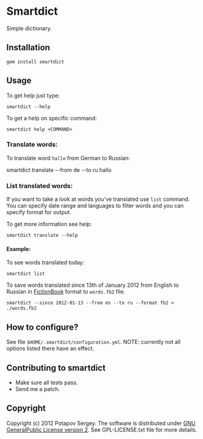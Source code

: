 # Smartdict

Simple dictionary.

## Installation

```
gem install smartdict
```

## Usage

To get help just type:

```
smartdict --help
```

To get a help on specific command:

```
smartdict help <COMMAND>

```

### Translate words:

To translate word `hallo` from German to Russian:

  smartdict translate --from de --to ru hallo


### List translated words:

If you want to take a look at words you've translated use `list` command.
You can specify date range and languages to filter words and
you can specify format for output.

To get more information see help:

```
smartdict translate --help
```

#### Example:

To see words translated today:

```
smartdict list
```

To save words translated since 13th of January 2012 from English to Russian in
[FictionBook](http://en.wikipedia.org/wiki/FictionBook) format to `words.fb2`
file.


```
smartdict --since 2012-01-13 --from en --to ru --format fb2 > ./words.fb2
```

## How to configure?

See file `$HOME/.smartdict/configuration.yml`.
NOTE: currently not all options listed there have an effect.


## Contributing to smartdict

* Make sure all tests pass.
* Send me a patch.

## Copyright

Copyright (c) 2012 Potapov Sergey. The software is distributed under
[GNU GeneralPublic License version 2](http://www.gnu.org/licenses/gpl-2.0.txt).
See GPL-LICENSE.txt file for more details.

